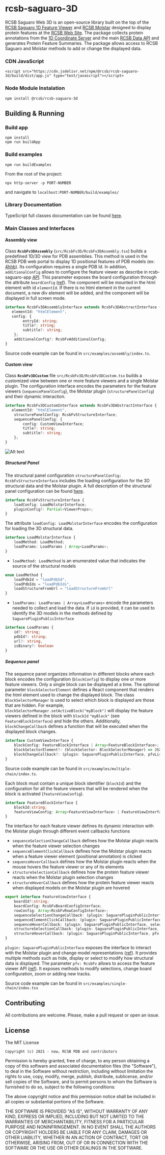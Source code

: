 # rcsb-saguaro-3D

RCSB Saguaro Web 3D is an open-source library built on the top of the [RCSB Saguaro 1D Feature Viewer](https://rcsb.github.io/rcsb-saguaro)
and [RCSB Molstar](https://github.com/rcsb/rcsb-Molstar) designed to display protein features at the [RCSB Web Site](https://www.rcsb.org). 
The package collects protein annotations from the [1D Coordinate Server](https://1d-coordinates.rcsb.org) 
and the main [RCSB Data API](https://data.rcsb.org) and generates Protein Feature Summaries. 
The package allows access to RCSB Saguaro and Molstar methods to add or change the displayed data. 
<!---
<div id="pfv"></div>
<script crossorigin src="https://unpkg.com/react@17/umd/react.production.min.js"></script>
<script crossorigin src="https://unpkg.com/react-dom@17/umd/react-dom.production.min.js"></script>
<script crossorigin src="https://cdn.jsdelivr.net/npm/@rcsb/rcsb-saguaro-3d/build/dist/app.js"></script>
<script type="text/javascript">
var __assign = (this && this.__assign) || function () {
    __assign = Object.assign || function(t) {
        for (var s, i = 1, n = arguments.length; i < n; i++) {
            s = arguments[i];
            for (var p in s) if (Object.prototype.hasOwnProperty.call(s, p))
                t[p] = s[p];
        }
        return t;
    };
    return __assign.apply(this, arguments);
};
var rowConfigChainA = [
    {
        trackId: "sequenceTrack",
        trackHeight: 20,
        trackColor: "#F9F9F9",
        displayType: "sequence" /* SEQUENCE */,
        nonEmptyDisplay: true,
        rowTitle: "CHAIN A",
        trackData: [
            {
                begin: 1,
                value: "CGVPAIQPVLSGLSRIVNGEEAVPGSWPWQVSLQDKTGFHFCGGSLINENWVVTAAHCGVTTSDVVVAGEFDQGSSSEKIQKLKIAKVFKNSKYNSLTINNDITLLKLSTAASFSQTVSAVCLPSASDDFAAGTTCVTTGWGLTRYTNANTPDRLQQASLPLLSNTNCKKYWGTKIKDAMICAGASGVSSCMGDSGGPLVCKKNGAWTLVGIVSWGSSTCSTSTPGVYARVTALVNWVQQTLAAN"
            }
        ]
    }, {
        trackId: "blockTrack",
        trackHeight: 20,
        trackColor: "#F9F9F9",
        displayType: "block" /* BLOCK */,
        displayColor: "#76ae91",
        rowTitle: "FEATURE",
        trackData: [{
            begin: 20,
            end: 25
        }, {
            begin: 150,
            end: 160
        }]
    }
];
var rowConfigChainB = [
    {
        trackId: "sequenceTrack",
        trackHeight: 20,
        trackColor: "#F9F9F9",
        displayType: "sequence" /* SEQUENCE */,
        nonEmptyDisplay: true,
        rowTitle: "CHAIN B",
        trackData: [
            {
                begin: 1,
                value: "TEFGSELKSFPEVVGKTVDQAREYFTLHYPQYDVYFLPEGSPVTLDLRYNRVRVFYNPGTNVVNHVPHVG"
            }
        ]
    }, {
        trackId: "blockTrack",
        trackHeight: 20,
        trackColor: "#F9F9F9",
        displayType: "block" /* BLOCK */,
        displayColor: "#f17070",
        rowTitle: "FEATURE",
        trackData: [{
            begin: 20,
            end: 50
        }]
    }
];
var fvConfigChainA = {
    boardId: "1acb.A_board",
    boardConfig: {
        range: {
            min: 1,
            max: 245
        },
        disableMenu:true,
        rowTitleWidth: 80,
        trackWidth: 670,
        includeAxis: true
    },
    rowConfig: rowConfigChainA,
    sequenceSelectionChangeCallback: function (plugin, selectorManager, sequenceRegion) {
        selectorManager.clearSelection("select", { modelId: "1acb_board", labelAsymId: "A" });
        plugin.clearSelection("select", { modelId: "1acb_board", labelAsymId: "A" });
        if (sequenceRegion.length > 0) {
            var regions = sequenceRegion.map(function (r) {
                var _a;
                return ({
                    modelId: "1acb_board",
                    labelAsymId: "A",
                    region: { begin: r.begin, end: (_a = r.end) !== null && _a !== void 0 ? _a : r.begin, source: "sequence" }
                });
            });
            selectorManager.addSelectionFromMultipleRegions(regions, "select");
            plugin.select(regions.map(function (r) { return (__assign(__assign({}, r), { begin: r.region.begin, end: r.region.end })); }), "select", "add");
        }
        else {
            plugin.resetCamera();
        }
    },
    sequenceElementClickCallback: function (plugin, selectorManager, d) {
        var _a;
        if (d != null)
            plugin.cameraFocus("1acb_board", "A", d.begin, (_a = d.end) !== null && _a !== void 0 ? _a : d.begin);
    },
    sequenceHoverCallback: function (plugin, selectorManager, elements) {
        if (elements == null || elements.length == 0)
            plugin.clearSelection("hover");
        else
            plugin.select(elements.map(function (e) {
                var _a;
                return ({
                    modelId: "1acb_board",
                    labelAsymId: "A",
                    begin: e.begin,
                    end: (_a = e.end) !== null && _a !== void 0 ? _a : e.begin
                });
            }), "hover", "set");
    },
    structureSelectionCallback: function (plugin, pfv, selection) {
        var sel = selection.getSelectionWithCondition("1acb_board", "A", "select");
        if (sel == null) {
            pfv.clearSelection("select");
            plugin.resetCamera();
        }
        else {
            pfv.setSelection({ elements: sel.regions, mode: "select" });
        }
    },
    structureHoverCallback: function (plugin, pfv, selection) {
        var sel = selection.getSelectionWithCondition("1acb_board", "A", "hover");
        if (sel == null)
            pfv.clearSelection("hover");
        else
            pfv.setSelection({ elements: sel.regions, mode: "hover" });
    }
};
var fvConfigChainB = {
    boardId: "1acb.B_board",
    boardConfig: {
        range: {
            min: 1,
            max: 70
        },
        disableMenu:true,
        rowTitleWidth: 80,
        trackWidth: 670,
        includeAxis: true
    },
    rowConfig: rowConfigChainB,
    sequenceSelectionChangeCallback: function (plugin, selectorManager, sequenceRegion) {
        selectorManager.clearSelection("select", { modelId: "1acb_board", labelAsymId: "B" });
        plugin.clearSelection("select", { modelId: "1acb_board", labelAsymId: "B" });
        if (sequenceRegion.length > 0) {
            var regions = sequenceRegion.map(function (r) {
                var _a;
                return ({
                    modelId: "1acb_board",
                    labelAsymId: "B",
                    region: { begin: r.begin, end: (_a = r.end) !== null && _a !== void 0 ? _a : r.begin, source: "sequence" }
                });
            });
            selectorManager.addSelectionFromMultipleRegions(regions, "select");
            plugin.select(regions.map(function (r) { return (__assign(__assign({}, r), { begin: r.region.begin, end: r.region.end })); }), "select", "add");
        }
        else {
            plugin.resetCamera();
        }
    },
    sequenceElementClickCallback: function (plugin, selectorManager, d) {
        var _a;
        if (d != null)
            plugin.cameraFocus("1acb_board", "B", d.begin, (_a = d.end) !== null && _a !== void 0 ? _a : d.begin);
    },
    sequenceHoverCallback: function (plugin, selectorManager, elements) {
        if (elements == null || elements.length == 0)
            plugin.clearSelection("hover");
        else
            plugin.select(elements.map(function (e) {
                var _a;
                return ({
                    modelId: "1acb_board",
                    labelAsymId: "B",
                    begin: e.begin,
                    end: (_a = e.end) !== null && _a !== void 0 ? _a : e.begin
                });
            }), "hover", "set");
    },
    structureSelectionCallback: function (plugin, pfv, selection) {
        var sel = selection.getSelectionWithCondition("1acb_board", "B", "select");
        if (sel == null) {
            pfv.clearSelection("select");
            plugin.resetCamera();
        }
        else {
            pfv.setSelection({ elements: sel.regions, mode: "select" });
        }
    },
    structureHoverCallback: function (plugin, pfv, selection) {
        var sel = selection.getSelectionWithCondition("1acb_board", "B", "hover");
        if (sel == null)
            pfv.clearSelection("hover");
        else
            pfv.setSelection({ elements: sel.regions, mode: "hover" });
    }
};
var blockChainA = {
    blockId: "chainA",
    featureViewConfig: [fvConfigChainA]
};
var blockChainB = {
    blockId: "chainB",
    featureViewConfig: [fvConfigChainB]
};
var blockSelectorElement = function (blockSelectorManager) {
    return (React.createElement("div", null,
        React.createElement("select", { onChange: function (e) {
                    blockSelectorManager.setActiveBlock(e.target.value);
                } },
            React.createElement("option", { value: "chainA" }, "Chain A"),
            React.createElement("option", { value: "chainB" }, "Chain B"))));
};
var customConfig = {
    blockConfig: [blockChainA, blockChainB],
    blockSelectorElement: blockSelectorElement
};
var sequenceConfig = {
    title: undefined,
    subtitle: undefined,
    config: customConfig
};
var MolstarConfig = {
    loadConfig: {
        loadMethod: "loadPdbIds",
        loadParams: [{
            pdbId: "1acb",
            id: "1acb_board"
        }]
    },
    pluginConfig: {
        showImportControls: true,
        showSessionControls: false
    },
};
document.addEventListener("DOMContentLoaded", function (event) {
    var panel3d = new RcsbFv3D.custom({
        elementId: "pfv",
        structurePanelConfig: MolstarConfig,
        sequencePanelConfig: sequenceConfig,
        cssConfig: {
            overwriteCss:true,
            rootPanel:{
                display:"flex",
                flexDirection:"column-reverse"
            },
            structurePanel:{
                width: 750,
                height: 700
            },
            sequencePanel:{
                width:750,
                marginBottom:5
            }
        },
    });
    panel3d.render();
});
</script>
--->
### CDN JavaScript
`<script src="https://cdn.jsdelivr.net/npm/@rcsb/rcsb-saguaro-3d/build/dist/app.js" type="text/javascript"></script>`

### Node Module Instalation
`npm install @rcsb/rcsb-saguaro-3d`

## Building & Running

### Build app
    npm install
    npm run buildApp
    
### Build examples 
    npm run buildExamples
    
From the root of the project:
    
    npx http-server -p PORT-NUMBER
    
and navigate to `localhost:PORT-NUMBER/build/examples/`

### Library Documentation
TypeScript full classes documentation can be found [here](https://rcsb.github.io/rcsb-saguaro-3d/globals.html).

### Main Classes and Interfaces

#### Assembly view
Class **`RcsbFv3DAssembly`** (`src/RcsbFv3D/RcsbFv3DAssembly.tsx`) builds a predefined 1D/3D view for PDB assemblies. This method is used in the RCSB PDB web portal 
to display 1D positional features of PDB models (ex: [4hhb](https://www.rcsb.org/3d-sequence/4HHB)). Its configuration requires a single PDB Id. 
In addition, `additionalConfig` allows to configure the feature viewer as describe in rcsb-saguaro-app [API](https://rcsb.github.io/rcsb-saguaro-app/interfaces/rcsbfvadditionalconfig.html).
This parameter exposes the board configuration through the attribute `boardConfig` ([ref](https://rcsb.github.io/rcsb-saguaro/interfaces/rcsbfvboardconfiginterface.html)).
The component will be mounted in the html element with id `elementId`. If there is no html element in the current document,
a new div element will be added, and the component will be displayed in full screen mode. 

```typescript
interface RcsbFv3DAssemblyInterface extends RcsbFv3DAbstractInterface {
   elementId: "htmlElement",
   config: {
        entryId: string;
        title?: string;
        subtitle?: string;
    };
    additionalConfig?: RcsbFvAdditionalConfig;
}
```
Source code example can be found in `src/examples/assembly/index.ts`.
#### Custom view

Class **`RcsbFv3DCustom`** file `src/RcsbFv3D/RcsbFv3DCustom.tsx` builds a customized view between one or more feature viewers and a single Molstar plugin.
The configuration interface encodes the parameters for the feature viewers (`sequencePanelConfig`), the Molstar plugin (`structurePanelConfig`) and 
their dynamic interaction.

```typescript
interface RcsbFv3DCustomInterface extends RcsbFv3DAbstractInterface {
   elementId: "htmlElement",
    structurePanelConfig: RcsbFvStructureInterface;
    sequencePanelConfig: {
        config: CustomViewInterface;
        title?: string;
        subtitle?: string;
    };
}
```

![Alt text](https://raw.githubusercontent.com/rcsb/rcsb-saguaro-3d/master/.github/img/config_img.png "Custom config schema")

##### Structural Panel

The structural panel configuration `structurePanelConfig: RcsbFvStructureInterface` includes the loading configuration for the 3D structural data
and the Molstar plugin. A full description of the structural panel configuration can be found [here](https://rcsb.github.io/rcsb-saguaro-3d/interfaces/rcsbfvstructureinterface.html).  

```typescript
interface RcsbFvStructureInterface {
    loadConfig: LoadMolstarInterface;
    pluginConfig?: Partial<ViewerProps>;
}
```

The attribute `loadConfig: LoadMolstarInterface` encodes the configuration for loading the 3D structural data. 
 
```typescript
interface LoadMolstarInterface {
    loadMethod: LoadMethod;
    loadParams: LoadParams | Array<LoadParams>;
}
```
- `loadMethod: LoadMethod`  is an enumerated value  that indicates the source of the structural models
```typescript
enum LoadMethod {
    loadPdbId = "loadPdbId",
    loadPdbIds = "loadPdbIds",
    loadStructureFromUrl = "loadStructureFromUrl"
}
```
- `loadParams: LoadParams | Array<LoadParams>` encode the parameters needed to collect and load the data. If `id` is provided, it can be used to identify the 3D models
in the methods defined by `SaguaroPluginPublicInterface`

```typescript
interface LoadParams {
    id?: string;
    pdbId?: string;
    url?: string,
    isBinary?: boolean
}
```

##### Sequence panel

The sequence panel organizes information in different blocks where each block encodes the configuration 
(`blockConfig`) to display one or more feature viewers. Only a single block can be displayed at a time. The optional parameter `blockSelectorElement` defines a React component 
that renders the html element used to change the displayed block. The class `BlockSelectorManager` is used to select which block is 
displayed are those that are hidden. For example, `blockSelectorManager.setActiveBlock("myBlock")` will display the feature viewers defined in the block 
with `blockId` `"myBlock"` (see `FeatureBlockInterface`) and hide the others. Additionally, `blockChangeCallback` defines a function that will be executed 
when the displayed block changes.

```typescript
interface CustomViewInterface {
    blockConfig: FeatureBlockInterface | Array<FeatureBlockInterface>;
    blockSelectorElement?: (blockSelector: BlockSelectorManager) => JSX.Element;
    blockChangeCallback?: (plugin: SaguaroPluginPublicInterface, pfvList: Array<RcsbFv>, selection: RcsbFvSelectorManager) => void;
}
``` 

Source code example can be found in `src/examples/multiple-chain/index.ts`.

Each block must contain a unique block identifier (`blockId`) and the configuration for all the feature viewers that will be rendered
when the block is activated (`featureViewConfig`).
```typescript
interface FeatureBlockInterface {
    blockId:string;
    featureViewConfig: Array<FeatureViewInterface> | FeatureViewInterface;
}
```

The interface for each feature viewer defines its dynamic interaction with the Molstar plugin through different event callbacks functions

- `sequenceSelectionChangeCallback` defines how the Molstar plugin reacts when the feature viewer selection changes
- `sequenceElementClickCallback` defines how the Molstar plugin reacts when a feature viewer element (positional annotation) is clicked
- `sequenceHoverCallback` defines how the Molstar plugin reacts when the mouse hovers the feature viewer or any of its elements
- `structureSelectionCallback` defines how the protein feature viewer reacts when the Molstar plugin selection changes
- `structureHoverCallback` defines how the protein feature viewer reacts when displayed models on the Molstar plugin are hovered

```typescript
export interface FeatureViewInterface {
    boardId?:string;
    boardConfig: RcsbFvBoardConfigInterface;
    rowConfig: Array<RcsbFvRowConfigInterface>;
    sequenceSelectionChangeCallback: (plugin: SaguaroPluginPublicInterface, selectorManager: RcsbFvSelectorManager, sequenceRegion: Array<RcsbFvTrackDataElementInterface>) => void;
    sequenceElementClickCallback: (plugin: SaguaroPluginPublicInterface, selectorManager: RcsbFvSelectorManager, d: RcsbFvTrackDataElementInterface) => void;
    sequenceHoverCallback: (plugin: SaguaroPluginPublicInterface, selectorManager: RcsbFvSelectorManager, hoverRegion: Array<RcsbFvTrackDataElementInterface>) => void;
    structureSelectionCallback: (plugin: SaguaroPluginPublicInterface, pfv: RcsbFv, selectorManager: RcsbFvSelectorManager) => void;
    structureHoverCallback: (plugin: SaguaroPluginPublicInterface, pfv: RcsbFv, selectorManager: RcsbFvSelectorManager) => void;
}
```

`plugin: SaguaroPluginPublicInterface` exposes the interface to interact with the Molstar plugin
and change model representations ([ref](https://rcsb.github.io/rcsb-saguaro-3d/interfaces/saguaropluginpublicinterface.html)). 
It provides multiple methods such as hide, display or select to modify how structural data is displayed. The parameter `pfv: RcsbFv` 
allows to access the feature viewer API ([ref](https://rcsb.github.io/rcsb-saguaro/classes/rcsbfv.html)). It exposes methods to modify 
selections, change board configuration, zoom or adding new tracks.
 
Source code example can be found in `src/examples/single-chain/index.tsx`

Contributing
---
All contributions are welcome. Please, make a pull request or open an issue.

License
---

The MIT License

    Copyright (c) 2021 - now, RCSB PDB and contributors

Permission is hereby granted, free of charge, to any person obtaining a copy
of this software and associated documentation files (the "Software"), to deal
in the Software without restriction, including without limitation the rights
to use, copy, modify, merge, publish, distribute, sublicense, and/or sell
copies of the Software, and to permit persons to whom the Software is
furnished to do so, subject to the following conditions:

The above copyright notice and this permission notice shall be included in
all copies or substantial portions of the Software.

THE SOFTWARE IS PROVIDED "AS IS", WITHOUT WARRANTY OF ANY KIND, EXPRESS OR
IMPLIED, INCLUDING BUT NOT LIMITED TO THE WARRANTIES OF MERCHANTABILITY,
FITNESS FOR A PARTICULAR PURPOSE AND NONINFRINGEMENT. IN NO EVENT SHALL THE
AUTHORS OR COPYRIGHT HOLDERS BE LIABLE FOR ANY CLAIM, DAMAGES OR OTHER
LIABILITY, WHETHER IN AN ACTION OF CONTRACT, TORT OR OTHERWISE, ARISING FROM,
OUT OF OR IN CONNECTION WITH THE SOFTWARE OR THE USE OR OTHER DEALINGS IN
THE SOFTWARE.